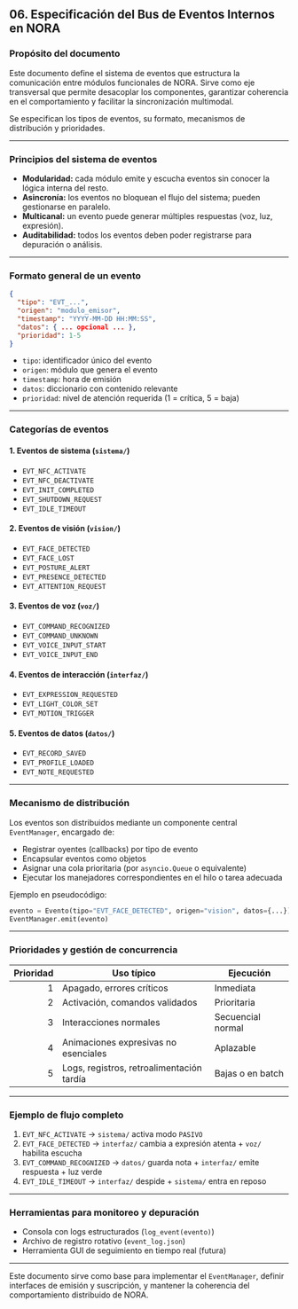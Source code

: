 ## 06. Especificación del Bus de Eventos Internos en NORA

### Propósito del documento

Este documento define el sistema de eventos que estructura la comunicación entre módulos funcionales de NORA. Sirve como eje transversal que permite desacoplar los componentes, garantizar coherencia en el comportamiento y facilitar la sincronización multimodal.

Se especifican los tipos de eventos, su formato, mecanismos de distribución y prioridades.

---

### Principios del sistema de eventos

- **Modularidad:** cada módulo emite y escucha eventos sin conocer la lógica interna del resto.
- **Asincronía:** los eventos no bloquean el flujo del sistema; pueden gestionarse en paralelo.
- **Multicanal:** un evento puede generar múltiples respuestas (voz, luz, expresión).
- **Auditabilidad:** todos los eventos deben poder registrarse para depuración o análisis.

---

### Formato general de un evento

```json
{
  "tipo": "EVT_...",
  "origen": "modulo_emisor",
  "timestamp": "YYYY-MM-DD HH:MM:SS",
  "datos": { ... opcional ... },
  "prioridad": 1-5
}
```

- `tipo`: identificador único del evento
- `origen`: módulo que genera el evento
- `timestamp`: hora de emisión
- `datos`: diccionario con contenido relevante
- `prioridad`: nivel de atención requerida (1 = crítica, 5 = baja)

---

### Categorías de eventos

#### 1. Eventos de sistema (`sistema/`)
- `EVT_NFC_ACTIVATE`
- `EVT_NFC_DEACTIVATE`
- `EVT_INIT_COMPLETED`
- `EVT_SHUTDOWN_REQUEST`
- `EVT_IDLE_TIMEOUT`

#### 2. Eventos de visión (`vision/`)
- `EVT_FACE_DETECTED`
- `EVT_FACE_LOST`
- `EVT_POSTURE_ALERT`
- `EVT_PRESENCE_DETECTED`
- `EVT_ATTENTION_REQUEST`

#### 3. Eventos de voz (`voz/`)
- `EVT_COMMAND_RECOGNIZED`
- `EVT_COMMAND_UNKNOWN`
- `EVT_VOICE_INPUT_START`
- `EVT_VOICE_INPUT_END`

#### 4. Eventos de interacción (`interfaz/`)
- `EVT_EXPRESSION_REQUESTED`
- `EVT_LIGHT_COLOR_SET`
- `EVT_MOTION_TRIGGER`

#### 5. Eventos de datos (`datos/`)
- `EVT_RECORD_SAVED`
- `EVT_PROFILE_LOADED`
- `EVT_NOTE_REQUESTED`

---

### Mecanismo de distribución

Los eventos son distribuidos mediante un componente central `EventManager`, encargado de:
- Registrar oyentes (callbacks) por tipo de evento
- Encapsular eventos como objetos
- Asignar una cola prioritaria (por `asyncio.Queue` o equivalente)
- Ejecutar los manejadores correspondientes en el hilo o tarea adecuada

Ejemplo en pseudocódigo:

```python
evento = Evento(tipo="EVT_FACE_DETECTED", origen="vision", datos={...})
EventManager.emit(evento)
```

---

### Prioridades y gestión de concurrencia

| Prioridad | Uso típico                                 | Ejecución         |
|----------:|---------------------------------------------|-------------------|
| 1         | Apagado, errores críticos                   | Inmediata         |
| 2         | Activación, comandos validados              | Prioritaria       |
| 3         | Interacciones normales                      | Secuencial normal |
| 4         | Animaciones expresivas no esenciales        | Aplazable         |
| 5         | Logs, registros, retroalimentación tardía   | Bajas o en batch  |

---

### Ejemplo de flujo completo

1. `EVT_NFC_ACTIVATE` → `sistema/` activa modo `PASIVO`
2. `EVT_FACE_DETECTED` → `interfaz/` cambia a expresión atenta + `voz/` habilita escucha
3. `EVT_COMMAND_RECOGNIZED` → `datos/` guarda nota + `interfaz/` emite respuesta + luz verde
4. `EVT_IDLE_TIMEOUT` → `interfaz/` despide + `sistema/` entra en reposo

---

### Herramientas para monitoreo y depuración

- Consola con logs estructurados (`log_event(evento)`)
- Archivo de registro rotativo (`event_log.json`)
- Herramienta GUI de seguimiento en tiempo real (futura)

---

Este documento sirve como base para implementar el `EventManager`, definir interfaces de emisión y suscripción, y mantener la coherencia del comportamiento distribuido de NORA.